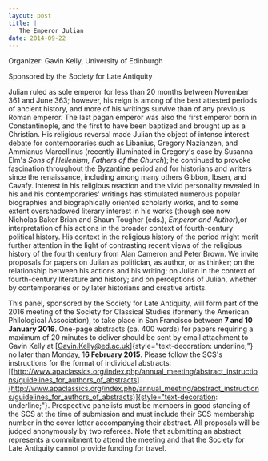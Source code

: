 ```yaml
---
layout: post
title: |
   The Emperor Julian
date: 2014-09-22
---
```


Organizer: Gavin Kelly, University of Edinburgh

Sponsored by
the Society for Late Antiquity

Julian ruled as sole emperor
for less than 20 months between November 361 and June 363; however, his
reign is among of the best attested periods of ancient history, and more
of his writings survive than of any previous Roman emperor. The last
pagan emperor was also the first emperor born in Constantinople, and the
first to have been baptized and brought up as a Christian. His religious
reversal made Julian the object of intense interest debate for
contemporaries such as Libanius, Gregory Nazianzen, and Ammianus
Marcellinus (recently illuminated in Gregory's case by Susanna Elm's
*Sons of Hellenism, Fathers of the Church*); he continued to provoke
fascination throughout the Byzantine period and for historians and
writers since the renaissance, including among many others Gibbon,
Ibsen, and Cavafy. Interest in his religious reaction and the vivid
personality revealed in his and his contemporaries' writings has
stimulated numerous popular biographies and biographically oriented
scholarly works, and to some extent overshadowed literary interest in
his works (though see now Nicholas Baker Brian and Shaun Tougher (eds.),
*Emperor and Author*),or interpretation of his actions in the broader
context of fourth-century political history. His context in the
religious history of the period might merit further attention in the
light of contrasting recent views of the religious history of the fourth
century from Alan Cameron and Peter Brown. We invite proposals for
papers on Julian as politician, as author, or as thinker; on the
relationship between his actions and his writing; on Julian in the
context of fourth-century literature and history; and on perceptions of
Julian, whether by contemporaries or by later historians and creative
artists.

This panel, sponsored by the Society for Late
Antiquity, will form part of the 2016 meeting of the Society for
Classical Studies (formerly the American Philological Association), to
take place in San Francisco between **7 and 10 January 2016**. One-page
abstracts (ca. 400 words) for papers requiring a maximum of 20 minutes
to deliver should be sent by email attachment to Gavin Kelly at
[[Gavin.Kelly@ed.ac.uk](mailto:Gavin.Kelly@ed.ac.uk)]{style="text-decoration: underline;"}
no later than Monday, 1**6 February 2015**. Please follow the SCS's
instructions for the format of individual abstracts:
[[http://www.apaclassics.org/index.php/annual_meeting/abstract_instructions/guidelines_for_authors_of_abstracts](http://www.apaclassics.org/index.php/annual_meeting/abstract_instructions/guidelines_for_authors_of_abstracts)]{style="text-decoration: underline;"}.
Prospective panelists must be members in good standing of the SCS at the
time of submission and must include their SCS membership number in the
cover letter accompanying their abstract. All proposals will be judged
anonymously by two referees. Note that submitting an abstract represents
a commitment to attend the meeting and that the Society for Late
Antiquity cannot provide funding for travel.
